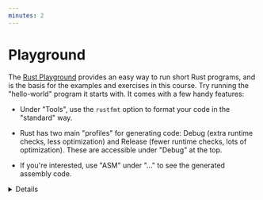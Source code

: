 ```yaml
---
minutes: 2
---
```


# Playground

The [Rust Playground](https://play.rust-lang.org/) provides an easy way to run
short Rust programs, and is the basis for the examples and exercises in this
course. Try running the "hello-world" program it starts with. It comes with a
few handy features:

- Under "Tools", use the `rustfmt` option to format your code in the "standard"
  way.

- Rust has two main "profiles" for generating code: Debug (extra runtime checks,
  less optimization) and Release (fewer runtime checks, lots of optimization).
  These are accessible under "Debug" at the top.

- If you're interested, use "ASM" under "..." to see the generated assembly
  code.

<details>

As students head into the break, encourage them to open up the playground and
experiment a little. Encourage them to keep the tab open and try things out
during the rest of the course. This is particularly helpful for advanced
students who want to know more about Rust's optimizations or generated assembly.

</details>
